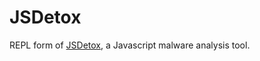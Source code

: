 JSDetox
=======
REPL form of [JSDetox](https://github.com/svent/jsdetox), a Javascript malware analysis tool. 
